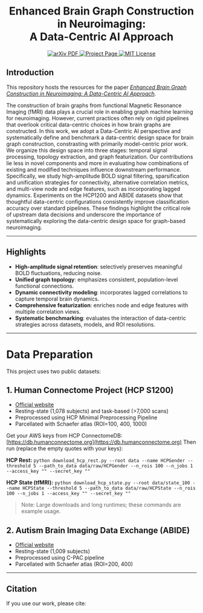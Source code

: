 <h1 align="center"> Enhanced Brain Graph Construction in Neuroimaging: <br> A Data-Centric AI Approach </h1>

<p align="center">
  <a href="">
    <img src="https://img.shields.io/badge/Paper-PDF-green?style=flat&logo=arXiv&logoColor=green" alt="arXiv PDF">
  </a>
  <a href="https://github.com/GeQinwen/DataCentricBrainGraphs">
    <img src="https://img.shields.io/badge/Project-Page-blue?style=flat&logo=Google%20chrome&logoColor=blue" alt="Project Page">
  </a>
  <a href="https://github.com/GeQinwen/DataCentricBrainGraphs/blob/main/LICENSE">
    <img src="https://img.shields.io/badge/License-MIT-green.svg" alt="MIT License">
  </a>
</p>

## Introduction

This repository hosts the resources for the paper *[Enhanced Brain Graph Construction in Neuroimaging: A Data-Centric AI Approach]()*.

The construction of brain graphs from functional Magnetic Resonance Imaging (fMRI) data plays a crucial role in enabling graph machine learning for neuroimaging. However, current practices often rely on rigid pipelines that overlook critical data-centric choices in how brain graphs are constructed. In this work, we adopt a Data-Centric AI perspective and systematically define and benchmark a data-centric design space for brain graph construction, constrasting with primarily model-centric prior work. We organize this design space into three stages: temporal signal processing, topology extraction, and graph featurization. Our contributions lie less in novel components and more in evaluating how combinations of existing and modified techniques influence downstream performance. Specifically, we study high-amplitude BOLD signal filtering, sparsification and unification strategies for connectivity, alternative correlation metrics, and multi-view node and edge features, such as incorporating lagged dynamics. Experiments on the HCP1200 and ABIDE datasets show that thoughtful data-centric configurations consistently improve classification accuracy over standard pipelines. These findings highlight the critical role of upstream data decisions and underscore the importance of systematically exploring the data-centric design space for graph-based neuroimaging.

---

## Highlights

* **High-amplitude signal retention**: selectively preserves meaningful BOLD fluctuations, reducing noise.
* **Unified graph topology**: emphasizes consistent, population-level functional connections.
* **Dynamic connectivity modeling**: incorporates lagged correlations to capture temporal brain dynamics.
* **Comprehensive featurization**: enriches node and edge features with multiple correlation views.
* **Systematic benchmarking**: evaluates the interaction of data-centric strategies across datasets, models, and ROI resolutions.

---

# Data Preparation

This project uses two public datasets:

## 1. Human Connectome Project (HCP S1200)
- [Official website](https://www.humanconnectome.org/study/hcp-young-adult/document/1200-subjects-data-release)
- Resting-state (1,078 subjects) and task-based (>7,000 scans)
- Preprocessed using HCP Minimal Preprocessing Pipeline
- Parcellated with Schaefer atlas (ROI=100, 400, 1000)

Get your AWS keys from HCP ConnectomeDB: [https://db.humanconnectome.org](https://db.humanconnectome.org)
Then run (replace the empty quotes with your keys):

**HCP Rest:**
`python download_hcp_rest.py --root data --name HCPGender --threshold 5 --path_to_data data/raw/HCPGender --n_rois 100 --n_jobs 1 --access_key "" --secret_key ""`

**HCP State (tfMRI):**
`python download_hcp_state.py --root data/state_100 --name HCPState --threshold 5 --path_to_data data/raw/HCPState --n_rois 100 --n_jobs 1 --access_key "" --secret_key ""`

> Note: Large downloads and long runtimes; these commands are example usage.

## 2. Autism Brain Imaging Data Exchange (ABIDE)
- [Official website](http://fcon_1000.projects.nitrc.org/indi/abide/)
- Resting-state (1,009 subjects)
- Preprocessed using C-PAC pipeline
- Parcellated with Schaefer atlas (ROI=200, 400)

---

## Citation

If you use our work, please cite:

```bibtex

```

